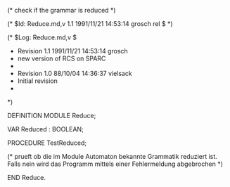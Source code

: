 (* check if the grammar is reduced *)

(* $Id: Reduce.md,v 1.1 1991/11/21 14:53:14 grosch rel $ *)

(* $Log: Reduce.md,v $
 * Revision 1.1  1991/11/21  14:53:14  grosch
 * new version of RCS on SPARC
 *
 * Revision 1.0  88/10/04  14:36:37  vielsack
 * Initial revision
 * 
 *)

DEFINITION MODULE Reduce;

  VAR
    Reduced : BOOLEAN;

  PROCEDURE TestReduced;

  (* prueft ob die im Module Automaton bekannte Grammatik
     reduziert ist. Falls nein wird das Programm mittels einer
     Fehlermeldung abgebrochen *)

END Reduce.

